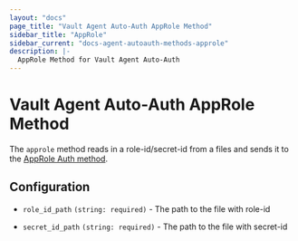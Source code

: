```yaml
---
layout: "docs"
page_title: "Vault Agent Auto-Auth AppRole Method"
sidebar_title: "AppRole"
sidebar_current: "docs-agent-autoauth-methods-approle"
description: |-
  AppRole Method for Vault Agent Auto-Auth
---
```


# Vault Agent Auto-Auth AppRole Method

The `approle` method reads in a role-id/secret-id from a files and sends it to the [AppRole Auth
method](https://www.vaultproject.io/docs/auth/approle.html).

## Configuration

* `role_id_path` `(string: required)` - The path to the file with role-id

* `secret_id_path` `(string: required)` - The path to the file with secret-id
